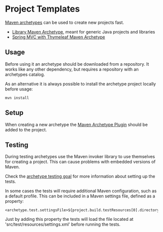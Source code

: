 # Project Templates

[Maven archetypes][archetypes] can be used to create new projects fast.

* [Library Maven Archetype][library_archetype], meant for generic Java projects and libraries
* [Spring MVC with Thymeleaf Maven Archetype][spring_thymeleaf_archetype]

## Usage

Before using it an archetype should be downloaded from a repository. It works like any other dependency, but requires a repository with an archetypes catalog.

As an alternative it is always possible to install the archetype project locally before usage:

```
mvn install
```

## Setup

When creating a new archetype the [Maven Archetype Plugin][archetype_plugin] should be added to the project.

## Testing

During testing archetypes use the Maven invoker library to use themselves for creating a project. This can cause problems with embedded versions of Maven.

Check the [archetype testing goal][archetype_testing] for more information about setting up the tests.

In some cases the tests will require additional Maven configuration, such as a default profile. This can be included in a Maven settings file, defined as a property:

```
<archetype.test.settingsFile>${project.build.testResources[0].directory}/settings.xml</archetype.test.settingsFile>
```

Just by adding this property the tests will load the file located at 'src/test/resources/settings.xml' before running the tests.

[archetypes]: https://maven.apache.org/guides/introduction/introduction-to-archetypes.html
[archetype_plugin]: http://maven.apache.org/archetype/maven-archetype-plugin
[archetype_testing]: http://maven.apache.org/archetype/maven-archetype-plugin/integration-test-mojo.html

[library_archetype]: https://github.com/Bernardo-MG/library-maven-archetype
[spring_thymeleaf_archetype]: https://github.com/Bernardo-MG/spring-mvc-thymeleaf-maven-archetype
